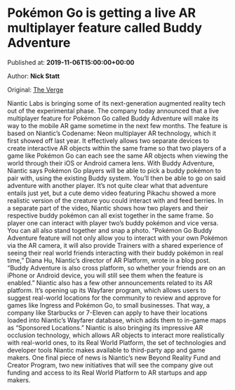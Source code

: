 
# Pokémon Go is getting a live AR multiplayer feature called Buddy Adventure

Published at: **2019-11-06T15:00:00+00:00**

Author: **Nick Statt**

Original: [The Verge](https://www.theverge.com/2019/11/6/20950615/niantic-pokemon-go-live-multiplayer-ar-augmented-reality-buddy-adventure)

Niantic Labs is bringing some of its next-generation augmented reality tech out of the experimental phase. The company today announced that a live multiplayer feature for Pokémon Go called Buddy Adventure will make its way to the mobile AR game sometime in the next few months.
The feature is based on Niantic’s Codename: Neon multiplayer AR technology, which it first showed off last year. It effectively allows two separate devices to create interactive AR objects within the same frame so that two players of a game like Pokémon Go can each see the same AR objects when viewing the world through their iOS or Android camera lens.
With Buddy Adventure, Niantic says Pokémon Go players will be able to pick a buddy pokémon to pair with, using the existing Buddy system. You’ll then be able to go on said adventure with another player. It’s not quite clear what that adventure entails just yet, but a cute demo video featuring Pikachu showed a more realistic version of the creature you could interact with and feed berries. In a separate part of the video, Niantic shows how two players and their respective buddy pokémon can all exist together in the same frame. So player one can interact with player two’s buddy pokémon and vice versa. You can all also stand together and snap a photo.
“Pokémon Go Buddy Adventure feature will not only allow you to interact with your own Pokémon via the AR camera, it will also provide Trainers with a shared experience of seeing their real world friends interacting with their buddy pokémon in real time,” Diana Hu, Niantic’s director of AR Platform, wrote in a blog post. “Buddy Adventure is also cross platform, so whether your friends are on an iPhone or Android device, you will still see them when the feature is enabled.”
Niantic also has a few other announcements related to its AR platform. It’s opening up its Wayfarer program, which allows users to suggest real-world locations for the community to review and approve for games like Ingress and Pokémon Go, to small businesses. That way, a company like Starbucks or 7-Eleven can apply to have their locations loaded into Niantic’s Wayfarer database, which adds them to in-game maps as “Sponsored Locations.”
Niantic is also bringing its impressive AR occlusion technology, which allows AR objects to interact more realistically with real-world ones, to its Real World Platform, the set of technologies and developer tools Niantic makes available to third-party app and game makers. One final piece of news is Niantic’s new Beyond Reality Fund and Creator Program, two new initiatives that will see the company give out funding and access to its Real World Platform to AR startups and app makers.
